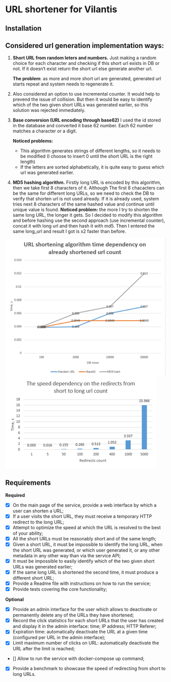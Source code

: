 # URL shortener for Vilantis


## Installation

## Considered url generation implementation ways:
1. **Short URL from random leters and numbers.**
   Just making a random choice for each character and checking if this short url exists in DB or not. If it doesn‘t exist return the short url else generate another url.

    **The problem**: as more and more short url are generated, generated url starts repeat and system needs to regenerate it.
2. Also considered an option to use incremental counter.
    It would help to prevend the issue of collision. But then it would be easy to identify which of the two given short URLs was generated earlier, so this solution was rejected immediately.
3. **Base conversion (URL encoding through base62)**
    I used the id stored in the database and converted it base 62 number. Each 62 number matches a character or a digit.

    **Noticed problems:**
    - This algorithm generates strings of different lengths, so it needs to be modified (I choose to insert 0 until the short URL is the right length)
    - If the letters are sorted alphabetically, it is quite easy to guess which url was generated earlier.
4. **MD5 hashing algorithm.**
    Firstly long URL is encoded by this algorithm, then we take first 8 characters of it.
    Although The first 8 chacacters can be the same for different long URLs, so we need to check the DB to verify that shorten url is not used already. If it is already used, system tries next 8 characters of the same hashed value and continue until unique value is found.
	**Noticed problem:** the more I try to shorten the same long URL, the longer it gets.
    So I decided to modify this algorithm and before hashing use the second approach (use incremental counter), concat it with long url and then hash it with md5. Then I entered the same long_url and result I got is x2 faster than before.

![I made a chart to compare these implementations speed](./url-shortener-chart.PNG)
![A benchmark to showcase the speed of redirecting from short to long URLs](./url-shortener-redirect-chart.PNG)

## Requirements
**Required**

- [x] On the main page of the service, provide a web interface by which a user can shorten a URL;
- [x] If a user visits the short URL, they must receive a temporary HTTP redirect to the long URL;
- [x] Attempt to optimize the speed at which the URL is resolved to the best of your ability;
- [x] All the short URLs must be reasonably short and of the same length;
- [x] Given a short URL, it must be impossible to identify the long URL, when the short URL was generated, or which user generated it, or any other metadata in any other way than via the service API;
- [x] It must be impossible to easily identify which of the two given short URLs was generated earlier;
- [x] If the same long URL is shortened the second time, it must produce a different short URL;
- [x] Provide a Readme file with instructions on how to run the service;
- [x] Provide tests covering the core functionality;

**Optional**
- [x] Provide an admin interface for the user which allows to deactivate or permanently delete any of the URLs they have shortened;
- [x] Record the click statistics for each short URLs that the user has created and display it in the admin interface: time; IP address; HTTP Referer;
- [x] Expiration time: automatically deactivate the URL at a given time (configured per URL in the admin interface);
- [x] Limit maximum number of clicks on URL: automatically deactivate the URL after the limit is reached;
- [] Allow to run the service with docker-compose up command;
- [x] Provide a benchmark to showcase the speed of redirecting from short to long URLs.

